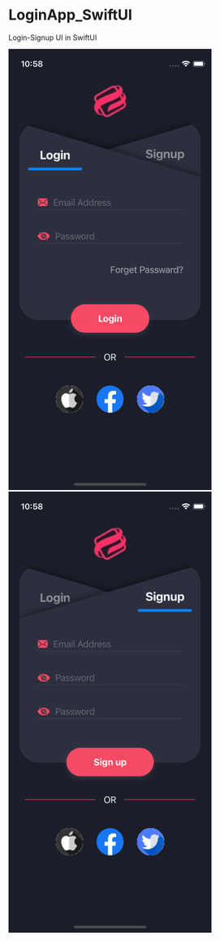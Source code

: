 # LoginApp_SwiftUI
Login-Signup UI in SwiftUI

<p align="left"> <img src="/LoginApp/Screen/login.png" alt="" width="400" height="867"/>             <img src="/LoginApp/Screen/signup.png" alt="" width="400" height="867"/>  </p>


<!-- <p align="left"> <img src="/LoginApp/Screen/login.png" alt="" width="400" height="867"/> </p><p align="right"> <img src="/LoginApp/Screen/login.png" alt="" width="400" height="867"/> </p> -->

